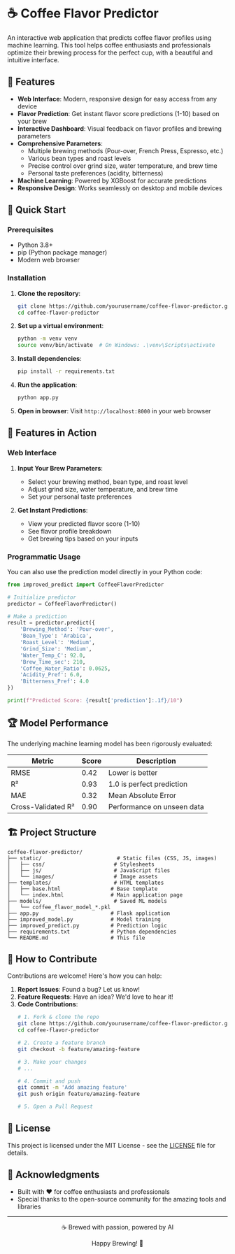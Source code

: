 # ☕ Coffee Flavor Predictor

An interactive web application that predicts coffee flavor profiles using machine learning. This tool helps coffee enthusiasts and professionals optimize their brewing process for the perfect cup, with a beautiful and intuitive interface.

## 🌟 Features

- **Web Interface**: Modern, responsive design for easy access from any device
- **Flavor Prediction**: Get instant flavor score predictions (1-10) based on your brew
- **Interactive Dashboard**: Visual feedback on flavor profiles and brewing parameters
- **Comprehensive Parameters**:
  - Multiple brewing methods (Pour-over, French Press, Espresso, etc.)
  - Various bean types and roast levels
  - Precise control over grind size, water temperature, and brew time
  - Personal taste preferences (acidity, bitterness)
- **Machine Learning**: Powered by XGBoost for accurate predictions
- **Responsive Design**: Works seamlessly on desktop and mobile devices

## 🚀 Quick Start

### Prerequisites
- Python 3.8+
- pip (Python package manager)
- Modern web browser

### Installation

1. **Clone the repository**:
   ```bash
   git clone https://github.com/yourusername/coffee-flavor-predictor.git
   cd coffee-flavor-predictor
   ```

2. **Set up a virtual environment**:
   ```bash
   python -m venv venv
   source venv/bin/activate  # On Windows: .\venv\Scripts\activate
   ```

3. **Install dependencies**:
   ```bash
   pip install -r requirements.txt
   ```

4. **Run the application**:
   ```bash
   python app.py
   ```

5. **Open in browser**:
   Visit `http://localhost:8000` in your web browser

## 🎯 Features in Action

### Web Interface

1. **Input Your Brew Parameters**:
   - Select your brewing method, bean type, and roast level
   - Adjust grind size, water temperature, and brew time
   - Set your personal taste preferences

2. **Get Instant Predictions**:
   - View your predicted flavor score (1-10)
   - See flavor profile breakdown
   - Get brewing tips based on your inputs

### Programmatic Usage

You can also use the prediction model directly in your Python code:

```python
from improved_predict import CoffeeFlavorPredictor

# Initialize predictor
predictor = CoffeeFlavorPredictor()

# Make a prediction
result = predictor.predict({
    'Brewing_Method': 'Pour-over',
    'Bean_Type': 'Arabica',
    'Roast_Level': 'Medium',
    'Grind_Size': 'Medium',
    'Water_Temp_C': 92.0,
    'Brew_Time_sec': 210,
    'Coffee_Water_Ratio': 0.0625,
    'Acidity_Pref': 6.0,
    'Bitterness_Pref': 4.0
})

print(f"Predicted Score: {result['prediction']:.1f}/10")
```

## 🏆 Model Performance

The underlying machine learning model has been rigorously evaluated:

| Metric | Score | Description |
|--------|-------|-------------|
| RMSE   | 0.42  | Lower is better |
| R²     | 0.93  | 1.0 is perfect prediction |
| MAE    | 0.32  | Mean Absolute Error |
| Cross-Validated R² | 0.90 | Performance on unseen data |

## 🏗️ Project Structure

```
coffee-flavor-predictor/
├── static/                        # Static files (CSS, JS, images)
│   ├── css/                      # Stylesheets
│   ├── js/                       # JavaScript files
│   └── images/                   # Image assets
├── templates/                    # HTML templates
│   ├── base.html                # Base template
│   └── index.html               # Main application page
├── models/                       # Saved ML models
│   └── coffee_flavor_model_*.pkl
├── app.py                       # Flask application
├── improved_model.py            # Model training
├── improved_predict.py          # Prediction logic
├── requirements.txt             # Python dependencies
└── README.md                    # This file
```

## 🤝 How to Contribute

Contributions are welcome! Here's how you can help:

1. **Report Issues**: Found a bug? Let us know!
2. **Feature Requests**: Have an idea? We'd love to hear it!
3. **Code Contributions**:
   ```bash
   # 1. Fork & clone the repo
   git clone https://github.com/yourusername/coffee-flavor-predictor.git
   cd coffee-flavor-predictor
   
   # 2. Create a feature branch
   git checkout -b feature/amazing-feature
   
   # 3. Make your changes
   # ...
   
   # 4. Commit and push
   git commit -m 'Add amazing feature'
   git push origin feature/amazing-feature
   
   # 5. Open a Pull Request
   ```

## 📜 License

This project is licensed under the MIT License - see the [LICENSE](LICENSE) file for details.

## 🙏 Acknowledgments

- Built with ❤️ for coffee enthusiasts and professionals
- Special thanks to the open-source community for the amazing tools and libraries

---

<div align="center">
  <p>☕ Brewed with passion, powered by AI</p>
  <p>Happy Brewing! 🚀</p>
</div>
